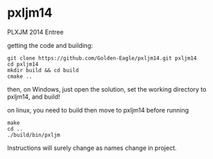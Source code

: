 pxljm14
=======

PLXJM 2014 Entree


getting the code and building:

```
git clone https://github.com/Golden-Eagle/pxljm14.git pxljm14
cd pxljm14
mkdir build && cd build
cmake ..
```

then, on Windows, just open the solution, set the working directory to pxljm14, and build!

on linux, you need to build then move to pxljm14 before running

```
make
cd ..
./build/bin/pxljm
```

Instructions will surely change as names change in project.
